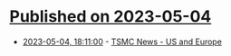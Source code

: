 # [Published on 2023-05-04](index.md)

* [2023-05-04, 18:11:00](https://soylentnews.org/article.pl?sid=23/05/03/1823205&from=rss) - [TSMC News - US and Europe](https://soylentnews.org/article.pl?sid=23/05/03/1823205&from=rss)
